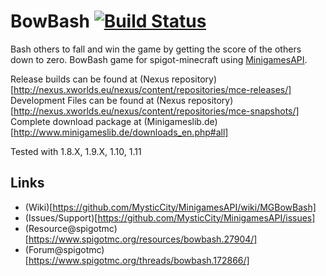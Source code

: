BowBash [![Build Status](http://www.minigameslib.de/build.png?app=BowBash&major=1)](http://www.minigameslib.de/buildref.php?app=BowBash&major=1)
=======

Bash others to fall and win the game by getting the score of the others down to zero.
BowBash game for spigot-minecraft using [MinigamesAPI](https://github.com/MysticCity/MinigamesAPI).

Release builds can be found at (Nexus repository)[http://nexus.xworlds.eu/nexus/content/repositories/mce-releases/]
Development Files can be found at (Nexus repository)[http://nexus.xworlds.eu/nexus/content/repositories/mce-snapshots/]
Complete download package at (Minigameslib.de)[http://www.minigameslib.de/downloads_en.php#all]

Tested with 1.8.X, 1.9.X, 1.10, 1.11

Links
--------

- (Wiki)[https://github.com/MysticCity/MinigamesAPI/wiki/MGBowBash]
- (Issues/Support)[https://github.com/MysticCity/MinigamesAPI/issues]
- (Resource@spigotmc)[https://www.spigotmc.org/resources/bowbash.27904/]
- (Forum@spigotmc)[https://www.spigotmc.org/threads/bowbash.172866/]
